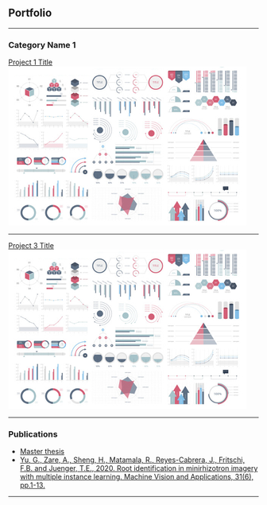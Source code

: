 ## Portfolio

---

### Category Name 1 

[Project 1 Title](/sample_page)
<img src="images/dummy_thumbnail.jpg?raw=true"/>

---
[Project 3 Title](http://example.com/)
<img src="images/dummy_thumbnail.jpg?raw=true"/>

---

### Publications

- [Master thesis](/pdf/HudanyunSheng_master_thesis.pdf)
- [Yu, G., Zare, A., Sheng, H., Matamala, R., Reyes-Cabrera, J., Fritschi, F.B. and Juenger, T.E., 2020. Root identification in minirhizotron imagery with multiple instance learning. Machine Vision and Applications, 31(6), pp.1-13.](https://link.springer.com/article/10.1007/s00138-020-01088-z)
---